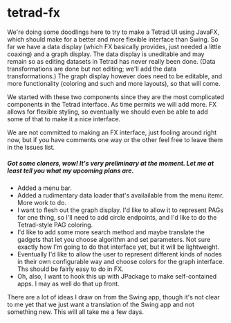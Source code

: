 # tetrad-fx

We're doing some doodlings here to try to make a Tetrad UI using JavaFX, which should make for a better and more flexible interface than Swing. So far we have a data display (which FX basically provides, just needed a little coaxing) and a graph display. The data display is uneditable and may remain so as editing datasets in Tetrad has never really been done. (Data transformations are done but not editing; we'll add the data transformations.) The graph display however does need to be editable, and more functionality (coloring and such and more layouts), so that will come.

We started with these two components since they are the most complicated components in the Tetrad interface. As time permits we will add more. FX allows for flexible styling, so eventually we should even be able to add some of that to make it a nice interface.

We are not committed to making an FX interface, just fooling around right now, but if you have comments one way or the other feel free to leave them in the Issues list.

##### Got some cloners, wow! It's very preliminary at the moment. Let me at least tell you what my upcoming plans are.
* Added a menu bar.
* Added a rudimentary data loader that's availailable from the menu itemr. More work to do.
* I want to flesh out the graph display. I'd like to allow it to represent PAGs for one thing, so I'll need to add circle endpoints, and I'd like to do the Tetrad-style PAG coloring.
* I'd like to add some more search method and maybe translate the gadgets that let you choose algorithm and set parameters. Not sure exactly how I'm going to do that interface yet, but it will be lightweight.
* Eventually I'd like to allow the user to represent different kinds of nodes in their own configurable way and choose colors for the graph interface. Ths should be fairly easy to do in FX.
* Oh, also, I want to hook this up with JPackage to make self-contained apps. I may as well do that up front.

There are a lot of ideas I draw on from the Swing app, though it's not clear to me yet that we just want a translation of the Swing app and not something new. This will all take me a few days.
